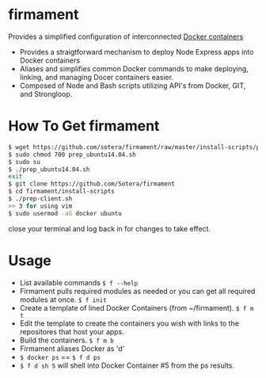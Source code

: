 # firmament
Provides a simplified configuration of interconnected [Docker containers](https://docker.com)
* Provides a straigtforward mechanism to deploy Node Express apps into Docker containers  
* Aliases and simplifies common Docker commands to make deploying, linking, and managing Docer containers easier.
* Composed of Node and Bash scripts utilizing API's from Docker, GIT, and Strongloop.

# How To Get firmament
```Bash
$ wget https://github.com/sotera/firmament/raw/master/install-scripts/prep-ubuntu14.04.sh
$ sudo chmod 700 prep_ubuntu14.04.sh
$ sudo su
$ ./prep_ubuntu14.04.sh
exit
$ git clone https://github.com/Sotera/firmament
$ cd firmament/install-scripts
$ ./prep-client.sh
>> 3 for using vim
$ sudo usermod -aG docker ubuntu
```
close your terminal and log back in for changes to take effect.

# Usage
* List available commands ```$ f --help```
* Firmament pulls required modules as needed or you can get all required modules at once. ```$ f init```
* Create a template of lined Docker Containers (from ~/firmament). ```$ f m t```  
* Edit the template to create the containers you wish with links to the repositores that host your apps.
* Build the containers. ```$ f m b```
* Firmament aliases Docker as 'd'
 * ```$ docker ps``` == ```$ f d ps```
 * ```$ f d sh 5``` will shell into Docker Container #5 from the ps results.
